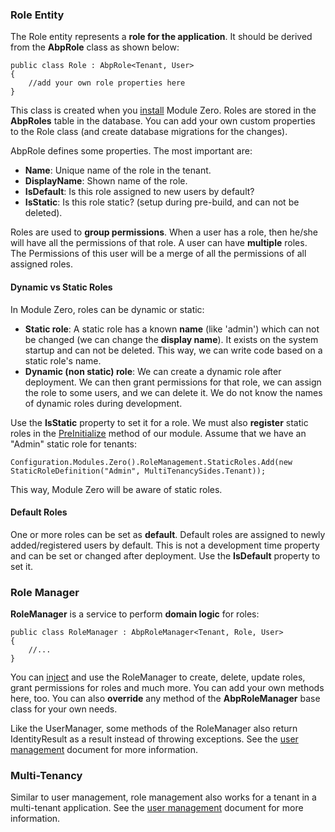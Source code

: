 ### Role Entity

The Role entity represents a **role for the application**. It should be
derived from the **AbpRole** class as shown below:

    public class Role : AbpRole<Tenant, User>
    {
        //add your own role properties here
    }

This class is created when you
[install](/Pages/Documents/Zero/Installation) Module Zero. Roles are
stored in the **AbpRoles** table in the database. You can add your own custom
properties to the Role class (and create database migrations for the
changes).

AbpRole defines some properties. The most important are:

-   **Name**: Unique name of the role in the tenant.
-   **DisplayName**: Shown name of the role.
-   **IsDefault**: Is this role assigned to new users by default?
-   **IsStatic**: Is this role static? (setup during pre-build, and can not be
    deleted).

Roles are used to **group permissions**. When a user has a role, then
he/she will have all the permissions of that role. A user can have
**multiple** roles. The Permissions of this user will be a merge of all the
permissions of all assigned roles.

#### Dynamic vs Static Roles

In Module Zero, roles can be dynamic or static:

-   **Static role**: A static role has a known **name** (like 'admin')
    which can not be changed (we can change the **display name**). It
    exists on the system startup and can not be deleted. This way, we can
    write code based on a static role's name.
-   **Dynamic (non static) role**: We can create a dynamic role after
    deployment. We can then grant permissions for that role, we can
    assign the role to some users, and we can delete it. We do not know the
    names of dynamic roles during development.

Use the **IsStatic** property to set it for a role. We must also
**register** static roles in
the [PreInitialize](/Pages/Documents/Module-System) method of our module. Assume
that we have an "Admin" static role for tenants:

    Configuration.Modules.Zero().RoleManagement.StaticRoles.Add(new StaticRoleDefinition("Admin", MultiTenancySides.Tenant));

This way, Module Zero will be aware of static roles.

#### Default Roles

One or more roles can be set as **default**. Default roles are assigned
to newly added/registered users by default. This is not a development time
property and can be set or changed after deployment. Use the **IsDefault**
property to set it.

### Role Manager

**RoleManager** is a service to perform **domain logic** for roles:

    public class RoleManager : AbpRoleManager<Tenant, Role, User>
    {
        //...
    }

You can [inject](/Pages/Documents/Dependency-Injection) and use
the RoleManager to create, delete, update roles, grant permissions for roles
and much more. You can add your own methods here, too. You can also
**override** any method of the **AbpRoleManager** base class for your own
needs.

Like the UserManager, some methods of the RoleManager also return IdentityResult
as a result instead of throwing exceptions. See the [user
management](/Pages/Documents/Zero/User-Management) document for more
information.

### Multi-Tenancy

Similar to user management, role management also works for a tenant
in a multi-tenant application. See the [user
management](/Pages/Documents/Zero/User-Management#multi-tenancy)
document for more information.